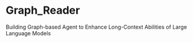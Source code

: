 # Graph_Reader
Building Graph-based Agent to Enhance Long-Context Abilities of Large Language Models

